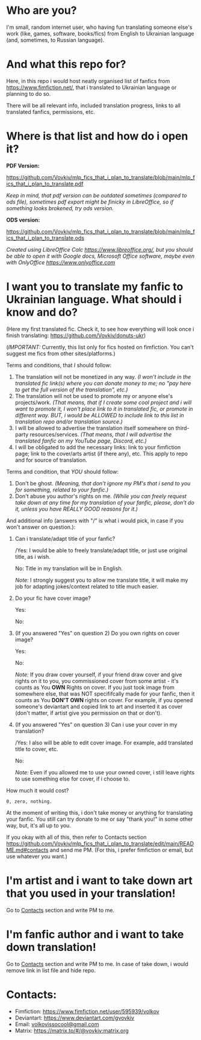 # Who are you?
I'm small, random internet user, who having fun translating someone else's work (like, games, software, books/fics) from English to Ukrainian language (and, sometimes, to Russian language).

# And what this repo for?
Here, in this repo i would host neatly organised list of fanfics from https://www.fimfiction.net/, that i translated to Ukrainian language or planning to do so.

There will be all relevant info, included translation progress, links to all translated fanfics, permissions, etc.

# Where is that list and how do i open it?
**PDF Version:**

https://github.com/Vovkiv/mlp_fics_that_i_plan_to_translate/blob/main/mlp_fics_that_i_plan_to_translate.pdf

_Keep in mind, that pdf version can be outdated sometimes (compared to ods file), sometimes pdf export might be finicky in LibreOffice, so if something looks brokened, try ods version._

**ODS version:**

https://github.com/Vovkiv/mlp_fics_that_i_plan_to_translate/blob/main/mlp_fics_that_i_plan_to_translate.ods

_Created using LibreOffice Calc https://www.libreoffice.org/, but you should be able to open it with Google docs, Microsoft Office software, maybe even with OnlyOffice https://www.onlyoffice.com_

# I want you to translate my fanfic to Ukrainian language. What should i know and do?
(Here my first translated fic. Check it, to see how everything will look once i finish translating: https://github.com/Vovkiv/donuts-ukr)

(_IMPORTANT:_ Currently, this list only for fics hosted on fimfiction. You can't suggest me fics from other sites/platforms.)

Terms and conditions, that _I_ should follow:
1. The translation will not be monetized in any way. _(I won't include in the translated fic link(s) where you can donate money to me; no "pay here to get the full version of the translation", etc.)_
2. The translation will not be used to promote my or anyone else's projects/work. _(That means, that if I create some cool project and i will want to promote it, I won't place link to it in translated fic, or promote in different way. BUT, i would be ALLOWED to include link to this list in translation repo and/or translation source.)_
3. I will be allowed to advertise the translation itself somewhere on third-party resources/services. _(That means, that I will advertise the translated fanfic on my YouTube page, Discord, etc.)_
4. I will be obligated to add the necessary links: link to your fimfiction page; link to the cover/arts artist (if there any), etc. This apply to repo and for source of  translation.

Terms and condition, that _YOU_ should follow:
1. Don't be ghost. _(Meaning, that don't ignore my PM's that i send to you for something, related to your fanfic.)_
2. Don't abuse you author's rights on me. _(While you can freely request take down at any time for my translation of your fanfic, please, don't do it, unless you have REALLY GOOD reasons for it.)_

And additional info (answers with "/" is what i would pick, in case if you won't answer on question.):
1. Can i translate/adapt title of your fanfic?
   
   /Yes: I would be able to freely translate/adapt title, or just use original title, as i wish.
   
   No: Title in my translation will be in English.

   _Note:_ I strongly suggest you to allow me translate title, it will make my job for adapting jokes/context related to title much easier.
2. Do your fic have cover image?

    Yes:

    No:
   
3. (If you answered "Yes" on question 2) Do you own rights on cover image?

   Yes:

   No:

   _Note:_ If you draw cover yourself, if your friend draw cover and give rights on it to you, you commissioned cover from some artist - it's counts as You **OWN** Rights on cover. If you just took image from somewhere else, that was NOT specififcally made for your fanfic, then it counts as You **DON'T OWN** rights on cover. For example, if you opened someone's deviantart and copied link to art and inserted it as cover (don't matter, if artist give you permission on that or don't).

4. (If you answered "Yes" on question 3) Can i use your cover in my translation?

   /Yes: I also will be able to edit cover image. For example, add translated title to cover, etc.

   No:

   _Note:_ Even if you allowed me to use your owned cover, i still leave rights to use something else for cover, if i choose to.

How much it would cost?

    0, zero, nothing.

At the moment of writing this, i don't take money or anything for translating your fanfic. You still can try donate to me or say "thank you!" in some other way, but, it's all up to you. 

If you okay with all of this, then refer to Contacts section https://github.com/Vovkiv/mlp_fics_that_i_plan_to_translate/edit/main/README.md#contacts and send me PM. (For this, i prefer fimfiction or email, but use whatever you want.)

# I'm artist and i want to take down art that you used in your translation!
Go to [Contacts](https://github.com/Vovkiv/mlp_fics_that_i_plan_to_translate/tree/main#contacts) section and write PM to me.

# I'm fanfic author and i want to take down translation!
Go to [Contacts](https://github.com/Vovkiv/mlp_fics_that_i_plan_to_translate/tree/main#contacts) section and write PM to me. In case of take down, i would remove link in list file and hide repo. 

# Contacts:
* Fimfiction: https://www.fimfiction.net/user/595939/volkov
* Deviantart: https://www.deviantart.com/gvovkiv
* Email: volkovissocool@gmail.com
* Matrix: https://matrix.to/#/@vovkiv:matrix.org
